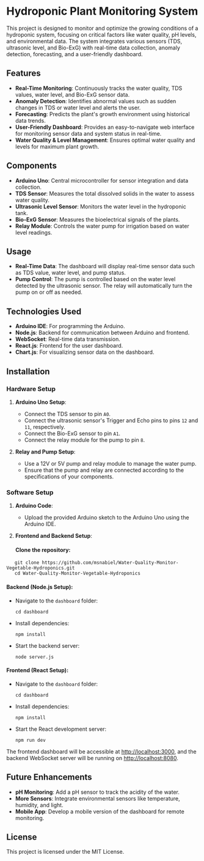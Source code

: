 # Hydroponic Plant Monitoring System

This project is designed to monitor and optimize the growing conditions of a hydroponic system, focusing on critical factors like water quality, pH levels, and environmental data. The system integrates various sensors (TDS, ultrasonic level, and Bio-ExG) with real-time data collection, anomaly detection, forecasting, and a user-friendly dashboard.

## Features

- **Real-Time Monitoring**: Continuously tracks the water quality, TDS values, water level, and Bio-ExG sensor data.
- **Anomaly Detection**: Identifies abnormal values such as sudden changes in TDS or water level and alerts the user.
- **Forecasting**: Predicts the plant's growth environment using historical data trends.
- **User-Friendly Dashboard**: Provides an easy-to-navigate web interface for monitoring sensor data and system status in real-time.
- **Water Quality & Level Management**: Ensures optimal water quality and levels for maximum plant growth.

## Components

- **Arduino Uno**: Central microcontroller for sensor integration and data collection.
- **TDS Sensor**: Measures the total dissolved solids in the water to assess water quality.
- **Ultrasonic Level Sensor**: Monitors the water level in the hydroponic tank.
- **Bio-ExG Sensor**: Measures the bioelectrical signals of the plants.
- **Relay Module**: Controls the water pump for irrigation based on water level readings.
## Usage

- **Real-Time Data**: The dashboard will display real-time sensor data such as TDS value, water level, and pump status.
- **Pump Control**: The pump is controlled based on the water level detected by the ultrasonic sensor. The relay will automatically turn the pump on or off as needed.

## Technologies Used

- **Arduino IDE**: For programming the Arduino.
- **Node.js**: Backend for communication between Arduino and frontend.
- **WebSocket**: Real-time data transmission.
- **React.js**: Frontend for the user dashboard.
- **Chart.js**: For visualizing sensor data on the dashboard.


## Installation

### Hardware Setup

1. **Arduino Uno Setup**:
   - Connect the TDS sensor to pin `A0`.
   - Connect the ultrasonic sensor's Trigger and Echo pins to pins `12` and `11`, respectively.
   - Connect the Bio-ExG sensor to pin `A1`.
   - Connect the relay module for the pump to pin `8`.

2. **Relay and Pump Setup**:
   - Use a 12V or 5V pump and relay module to manage the water pump.
   - Ensure that the pump and relay are connected according to the specifications of your components.

### Software Setup

1. **Arduino Code**: 
   - Upload the provided Arduino sketch to the Arduino Uno using the Arduino IDE.
   
2. **Frontend and Backend Setup**:
   
   #### Clone the repository: 
```
   git clone https://github.com/msnabiel/Water-Quality-Monitor-Vegetable-Hydroponics.git
   cd Water-Quality-Monitor-Vegetable-Hydroponics
```

#### Backend (Node.js Setup):

- Navigate to the `dashboard` folder:

  ```
  cd dashboard
  ```

- Install dependencies:

  ```
  npm install
  ```

- Start the backend server:

  ```
  node server.js
  ```

#### Frontend (React Setup):

- Navigate to the `dashboard` folder:

  ```
  cd dashboard
  ```

- Install dependencies:

  ```
  npm install
  ```

- Start the React development server:

  ```
  npm run dev
  ```

The frontend dashboard will be accessible at [http://localhost:3000](http://localhost:3000), and the backend WebSocket server will be running on [http://localhost:8080](http://localhost:8080).
## Future Enhancements

- **pH Monitoring**: Add a pH sensor to track the acidity of the water.
- **More Sensors**: Integrate environmental sensors like temperature, humidity, and light.
- **Mobile App**: Develop a mobile version of the dashboard for remote monitoring.

## License

This project is licensed under the MIT License.

